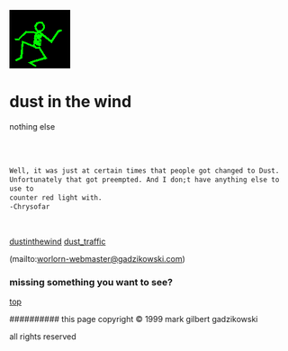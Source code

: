 ![dancer](assets/dancer.gif)

# dust in the wind



 nothing else

![xparent](assets/xparent.gif)  


```
		
Well, it was just at certain times that people got changed to Dust.
Unfortunately that got preempted. And I don;t have anything else to use to
counter red light with. 
-Chrysofar
		
	
```

 





  [dustinthewind](dustinthewind.md)  [dust_traffic](dust_traffic.md) 

 (mailto:worlorn-webmaster@gadzikowski.com) 

 
### missing something you want to see?



 [top](#top) 

 
########## this page copyright © 1999 mark gilbert gadzikowski

 all rights reserved